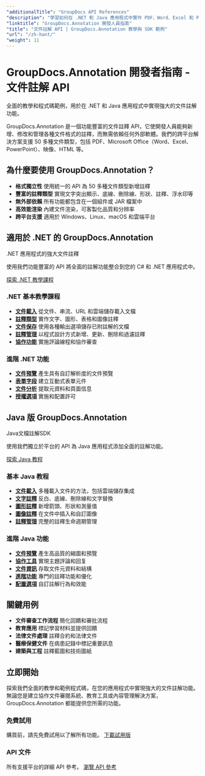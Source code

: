 ```yaml
---
"additionalTitle": "GroupDocs API References"
"description": "學習如何在 .NET 和 Java 應用程式中實作 PDF、Word、Excel 和 PowerPoint 文件註解。本教學包含文字標記、註釋、形狀和協作功能的逐步教學。"
"linktitle": "GroupDocs.Annotation 開發人員指南"
"title": "文件註解 API | GroupDocs.Annotation 教學與 SDK 範例"
"url": "/zh-hant/"
"weight": 11
---
```


# GroupDocs.Annotation 開發者指南 - 文件註解 API

全面的教學和程式碼範例，用於在 .NET 和 Java 應用程式中實現強大的文件註解功能。

GroupDocs.Annotation 是一個功能豐富的文件註釋 API，它使開發人員能夠新增、修改和管理各種文件格式的註釋，而無需依賴任何外部軟體。我們的跨平台解決方案支援 50 多種文件類型，包括 PDF、Microsoft Office（Word、Excel、PowerPoint）、映像、HTML 等。

## 為什麼要使用 GroupDocs.Annotation？

- **格式獨立性** 使用統一的 API 為 50 多種文件類型新增註釋
- **豐富的註釋類型** 實現文字突出顯示、底線、刪除線、形狀、註釋、浮水印等
- **無外部依賴** 所有功能都包含在一個組件或 JAR 檔案中
- **高效能渲染** 內建文件渲染，可客製化品質和分辨率
- **跨平台支援** 適用於 Windows、Linux、macOS 和雲端平台

## 適用於 .NET 的 GroupDocs.Annotation

.NET 應用程式的強大文件註釋

使用我們功能豐富的 API 將全面的註解功能整合到您的 C# 和 .NET 應用程式中。

[探索 .NET 教學課程](./net/)

### .NET 基本教學課程

- [**文件載入**](./net/document-loading) 從文件、串流、URL 和雲端儲存載入文檔
- [**註釋類型**](./net/text-annotations) 實作文字、圖形、表格和圖像註釋
- [**文件保存**](./net/document-saving) 使用各種輸出選項儲存已附註解的文檔
- [**註釋管理**](./net/annotation-management) 以程式設計方式新增、更新、刪除和過濾註釋
- [**協作功能**](./net/reply-management) 實施評論線程和協作審查

### 進階 .NET 功能

- [**文件預覽**](./net/document-preview) 產生具有自訂解析度的文件預覽
- [**表單字段**](./net/form-field-annotations) 建立互動式表單元件
- [**文件分析**](./net/document-information) 提取元資料和頁面信息
- [**授權選項**](./net/licensing-and-configuration) 實施和配置許可

## Java 版 GroupDocs.Annotation

Java文檔註解SDK

使用我們獨立於平台的 API 為 Java 應用程式添加全面的註解功能。

[探索 Java 教程](./java/)

### 基本 Java 教程

- [**文件載入**](./java/document-loading) 多種載入文件的方法，包括雲端儲存集成
- [**文字註釋**](./java/text-annotations) 反白、底線、刪除線和文字替換
- [**圖形註釋**](./java/graphical-annotations) 新增箭頭、形狀和測量值
- [**圖像註釋**](./java/image-annotations) 在文件中插入和自訂圖像  
- [**註釋管理**](./java/annotation-management) 完整的註釋生命週期管理

### 進階 Java 功能

- [**文件預覽**](./java/document-preview) 產生高品質的縮圖和預覽
- [**協作工具**](./java/reply-management) 實現主題評論和回复
- [**文件資訊**](./java/document-information) 存取文件元資料和結構
- [**進階功能**](./java/advanced-features) 專門的註釋功能和優化
- [**配置選項**](./java/licensing-and-configuration) 自訂註解行為和效能

## 關鍵用例

- **文件審查工作流程** 簡化回饋和審批流程
- **教育應用** 標記學習材料並提供回饋
- **法律文件處理** 註釋合約和法律文件
- **醫療保健文件** 在病患記錄中標記重要訊息
- **建築與工程** 註釋藍圖和技術圖紙

## 立即開始

探索我們全面的教學和範例程式碼，在您的應用程式中實現強大的文件註解功能。無論您是建立協作文件審閱系統、教育工具或內容管理解決方案，GroupDocs.Annotation 都能提供您所需的功能。

### 免費試用
購買前，請先免費試用以了解所有功能。
[下載試用版](https://releases.groupdocs.com/annotation/)

### API 文件
所有支援平台的詳細 API 參考。
[瀏覽 API 參考](https://reference.groupdocs.com/annotation/)